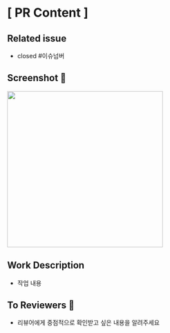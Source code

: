 # [ PR Content ]
<!---- 변경 사항, 개발 및 관련 이슈에 대해 간단하게 작성해주세요. -->

## Related issue
- closed #이슈넘버

## Screenshot 📸
<img src="" width="360"/>

## Work Description
- 작업 내용

## To Reviewers 📢
- 리뷰어에게 중점적으로 확인받고 싶은 내용을 알려주세요
